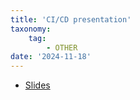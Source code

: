 ```yaml
---
title: 'CI/CD presentation'
taxonomy:
    tag:
        - OTHER
date: '2024-11-18'
---
```


- [Slides](./slides/index.html)